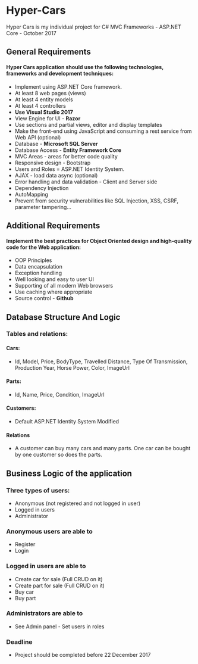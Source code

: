 # Hyper-Cars
Hyper Cars is my individual project for C# MVC Frameworks - ASP.NET Core - October 2017

## General Requirements
#### Hyper Cars application should use the following technologies, frameworks and development techniques:
* Implement using ASP.NET Core framework.
* At least 8 web pages (views)
* At least 4 entity models
* At least 4 controllers
* **Use Visual Studio 2017**
* View Engine for UI - **Razor**
* Use sections and partial views, editor and display templates
* Make the front-end using JavaScript and consuming a rest service from Web API (optional)
* Database - **Microsoft SQL Server**
* Database Access - **Entity Framework Core**
* MVC Areas - areas for better code quality
* Responsive design - Bootstrap
* Users and Roles = ASP.NET Identity System.
* AJAX - load data async (optional)
* Error handling and data validation - Client and Server side
* Dependency Injection
* AutoМapping
* Prevent from security vulnerabilities like SQL Injection, XSS, CSRF, parameter tampering...

## Additional Requirements
#### Implement the best practices for Object Oriented design and high-quality code for the Web application:
* OOP Principles
* Data encapsulation
* Exception handling
* Well looking and easy to user UI
* Supporting of all modern Web browsers
* Use caching where appropriate
* Source control - **Github**

## Database Structure And Logic
### Tables and relations:

#### Cars:
* Id, Model, Price, BodyType, Travelled Distance, Type Of Transmission, Production Year, Horse Power, Color, ImageUrl
#### Parts:
* Id, Name, Price, Condition, ImageUrl
#### Customers:
* Default ASP.NET Identity System Modified
#### Relations
* A customer can buy many cars and many parts. One car can be bought by one customer so does the parts.

## Business Logic of the application
### Three types of users:
* Anonymous (not registered and not logged in user)
* Logged in users
* Administrator

### Anonymous users are able to
* Register
* Login

### Logged in users are able to
* Create car for sale (Full CRUD on it)
* Create part for sale (Full CRUD on it)
* Buy car
* Buy part

### Administrators are able to
* See Admin panel - Set users in roles

### Deadline
* Project should be completed before 22 December 2017
